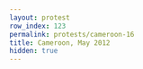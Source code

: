 ```yaml
---
layout: protest
row_index: 123
permalink: protests/cameroon-16
title: Cameroon, May 2012
hidden: true
---
```

